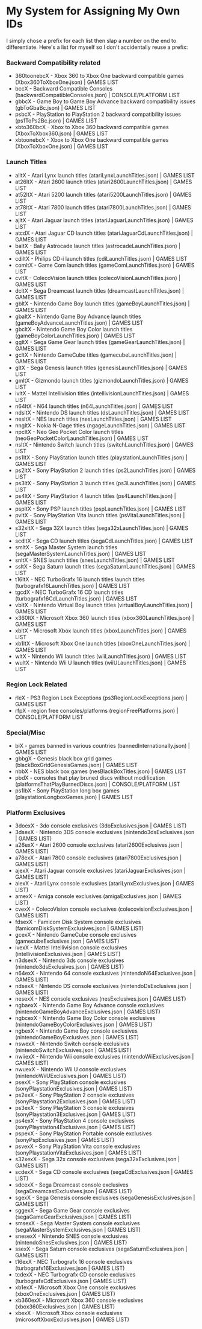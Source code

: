 # My System for Assigning My Own IDs

I simply chose a prefix for each list then slap a number on the end to differentiate. Here's a list for myself so I don't accidentally reuse a prefix:

### Backward Compatibility related

- 360toonebcX - Xbox 360 to Xbox One backward compatible games (Xbox360ToXboxOne.json) | GAMES LIST
- bccX - Backward Compatible Consoles (backwardCompatibleConsoles.json) | CONSOLE/PLATFORM LIST
- gbbcX - Game Boy to Game Boy Advance backward compatibility issues (gbToGbaBc.json) | GAMES LIST
- psbcX - PlayStation to PlayStation 2 backward compatibility issues (ps1ToPs2Bc.json) | GAMES LIST
- xbto360bcX - Xbox to Xbox 360 backward compatible games (XboxToXbox360.json) | GAMES LIST
- xbtoonebcX - Xbox to Xbox One backward compatible games (XboxToXboxOne.json) | GAMES LIST

### Launch Titles

- alltX - Atari Lynx launch titles (atariLynxLaunchTitles.json) | GAMES LIST
- at26ltX - Atari 2600 launch titles (atari2600LaunchTitles.json) | GAMES LIST
- at52ltX - Atari 5200 launch titles (atari5200LaunchTitles.json) | GAMES LIST
- at78ltX - Atari 7800 launch titles (atari7800LaunchTitles.json) | GAMES LIST
- ajltX - Atari Jaguar launch titles (atariJaguarLaunchTitles.json) | GAMES LIST
- atcdX - Atari Jaguar CD launch titles (atariJaguarCdLaunchTitles.json) | GAMES LIST
- baltX - Bally Astrocade launch titles (astrocadeLaunchTitles.json) | GAMES LIST
- cdiltX - Philips CD-i launch titles (cdiLaunchTitles.json) | GAMES LIST
- comltX - Game Com launch titles (gameComLaunchTitles.json) | GAMES LIST
- cvltX - ColecoVision launch titles (colecoVisionLaunchTitles.json) | GAMES LIST
- dcltX - Sega Dreamcast launch titles (dreamcastLaunchTitles.json) | GAMES LIST
- gbltX - Nintendo Game Boy launch titles (gameBoyLaunchTitles.json) | GAMES LIST
- gbaltX - Nintendo Game Boy Advance launch titles (gameBoyAdvanceLaunchTitles.json) | GAMES LIST
- gbcltX - Nintendo Game Boy Color launch titles (gameBoyColorLaunchTitles.json) | GAMES LIST
- ggltX - Sega Game Gear launch titles (gameGearLaunchTitles.json) | GAMES LIST
- gcltX - Nintendo GameCube titles (gamecubeLaunchTitles.json) | GAMES LIST
- gltX - Sega Genesis launch titles (genesisLaunchTitles.json) | GAMES LIST
- gmltX - Gizmondo launch titles (gizmondoLaunchTitles.json) | GAMES LIST
- ivltX - Mattel Intellivision titles (intellivisionLaunchTitles.json) | GAMES LIST
- n64ltX - N64 launch titles (n64LaunchTitles.json) | GAMES LIST
- ndsltX - Nintendo DS launch titles (dsLaunchTitles.json) | GAMES LIST
- nesltX - NES launch titles (nesLaunchTitles.json) | GAMES LIST
- nngltX - Nokia N-Gage titles (ngageLaunchTitles.json) | GAMES LIST
- npcltX - Neo Geo Pocket Color launch titles (neoGeoPocketColorLaunchTitles.json) | GAMES LIST
- nsltX - Nintendo Switch launch titles (switchLaunchTitles.json) | GAMES LIST
- ps1ltX - Sony PlayStation launch titles (playstationLaunchTitles.json) | GAMES LIST
- ps2ltX - Sony PlayStation 2 launch titles (ps2LaunchTitles.json) | GAMES LIST
- ps3ltX - Sony PlayStation 3 launch titles (ps3LaunchTitles.json) | GAMES LIST
- ps4ltX - Sony PlayStation 4 launch titles (ps4LaunchTitles.json) | GAMES LIST
- pspltX - Sony PSP launch titles (pspLaunchTitles.json) | GAMES LIST
- pvltX - Sony PlayStation Vita launch titles (psVitaLaunchTitles.json) | GAMES LIST
- s32xltX - Sega 32X launch titles (sega32xLaunchTitles.json) | GAMES LIST
- scdltX - Sega CD launch titles (segaCdLaunchTitles.json) | GAMES LIST
- smltX - Sega Master System launch titles (segaMasterSystemLaunchTitles.json) | GAMES LIST
- snltX - SNES launch titles (snesLaunchTitles.json) | GAMES LIST
- ssltX - Sega Saturn launch titles (segaSaturnLaunchTitles.json) | GAMES LIST
- t16ltX - NEC TurboGrafx 16 launch titles launch titles (turbografx16LaunchTitles.json) | GAMES LIST
- tgcdX - NEC TurboGrafx 16 CD launch titles (turbografx16CdLaunchTitles.json) | GAMES LIST
- vbltX - Nintendo Virtual Boy launch titles (virtualBoyLaunchTitles.json) | GAMES LIST
- x360ltX - Microsoft Xbox 360 launch titles (xbox360LaunchTitles.json) | GAMES LIST
- xbltX - Microsoft Xbox launch titles (xboxLaunchTitles.json) | GAMES LIST
- xb1ltX - Microsoft Xbox One launch titles (xboxOneLaunchTitles.json) | GAMES LIST
- wltX - Nintendo Wii launch titles (wiiLaunchTitles.json) | GAMES LIST
- wultX - Nintendo Wii U launch titles (wiiULaunchTitles.json) | GAMES LIST

### Region Lock Related

- rleX - PS3 Region Lock Exceptions (ps3RegionLockExceptions.json) | GAMES LIST
- rfpX - region free consoles/platforms (regionFreePlatforms.json) | CONSOLE/PLATFORM LIST

### Special/Misc

- biX - games banned in various countries (bannedInternationally.json) | GAMES LIST
- gbbgX - Genesis black box grid games (blackBoxGridGenesisGames.json) | GAMES LIST
- nbbX - NES black box games (nesBlackBoxTitles.json) | GAMES LIST
- pbdX - consoles that play bruned discs without modification (platformsThatPlayBurnedDiscs.json) | CONSOLE/PLATFORM LIST
- ps1lbX - Sony PlayStation long box games (playstationLongboxGames.json) | GAMES LIST

### Platform Exclusives

- 3doexX - 3do console exclusives (3doExclusives.json | GAMES LIST)
- 3dsexX - Nintendo 3DS console exclusives (nintendo3dsExclusives.json | GAMES LIST)
- a26exX - Atari 2600 console exclusives (atari2600Exclusives.json | GAMES LIST)
- a78exX - Atari 7800 console exclusives (atari7800Exclusives.json | GAMES LIST)
- ajexX - Atari Jaguar console exclusives (atariJaguarExclusives.json | GAMES LIST)
- alexX - Atari Lynx console exclusives (atariLynxExclusives.json | GAMES LIST)
- amexX - Amiga console exclusives (amigaExclusives.json | GAMES LIST)
- cvexX - ColecoVision console exclusives (colecovisionExclusives.json | GAMES LIST)
- fdsexX - Famicom Disk System console exclusives (famicomDiskSystemExclusives.json | GAMES LIST)
- gcexX - Nintendo GameCube console exclusives (gamecubeExclusives.json | GAMES LIST)
- ivexX - Mattel Intellivision console exclusives (intellivisionExclusives.json | GAMES LIST)
- n3dsexX - Nintendo 3ds console exclusives (nintendo3dsExclusives.json | GAMES LIST)
- n64exX - Nintendo 64 console exclusives (nintendoN64Exclusives.json | GAMES LIST)
- ndsexX - Nintendo DS console exclusives (nintendoDsExclusives.json | GAMES LIST)
- nesexX - NES console exclusives (nesExclusives.json | GAMES LIST)
- ngbaexX - Nintendo Game Boy Advance console exclusives (nintendoGameBoyAdvanceExclusives.json | GAMES LIST)
- ngbcexX - Nintendo Game Boy Color console exclusives (nintendoGameBoyColorExclusives.json | GAMES LIST)
- ngbexX - Nintendo Game Boy console exclusives (nintendoGameBoyExclusives.json | GAMES LIST)
- nswexX - Nintendo Switch console exclusives (nintendoSwitchExclusives.json | GAMES LIST)
- nwiiexX - Nintendo Wii console exclusives (nintendoWiiExclusives.json | GAMES LIST)
- nwuexX - Nintendo Wii U console exclusives (nintendoWiiUExclusives.json | GAMES LIST)
- psexX - Sony PlayStation console exclusives (sonyPlaystationExclusives.json | GAMES LIST)
- ps2exX - Sony PlayStation 2 console exclusives (sonyPlaystation2Exclusives.json | GAMES LIST)
- ps3exX - Sony PlayStation 3 console exclusives (sonyPlaystation3Exclusives.json | GAMES LIST)
- ps4exX - Sony PlayStation 4 console exclusives (sonyPlaystation4Exclusives.json | GAMES LIST)
- pspexX - Sony PlayStation Portable console exclusives (sonyPspExclusives.json | GAMES LIST)
- psvexX - Sony PlayStation Vita console exclusives (sonyPlaystationVitaExclusives.json | GAMES LIST)
- s32xexX - Sega 32x console exclusives (sega32xExclusives.json | GAMES LIST)
- scdexX - Sega CD console exclusives (segaCdExclusives.json | GAMES LIST)
- sdcexX - Sega Dreamcast console exclusives (segaDreamcastExclusives.json | GAMES LIST)
- sgexX - Sega Genesis console exclusives (segaGenesisExclusives.json | GAMES LIST)
- sggexX - Sega Game Gear console exclusives (segaGameGearExclusives.json | GAMES LIST)
- smsexX - Sega Master System console exclusives (segaMasterSystemExclusives.json | GAMES LIST)
- snesexX - Nintendo SNES console exclusives (nintendoSnesExclusives.json | GAMES LIST)
- ssexX - Sega Saturn console exclusives (segaSaturnExclusives.json | GAMES LIST)
- t16exX - NEC Turbografx 16 console exclusives (turbografx16Exclusives.json | GAMES LIST)
- tcdexX - NEC Turbografx CD console exclusives (turbografxCdExclusives.json | GAMES LIST)
- xb1exX - Microsoft Xbox One console exclusives (xboxOneExclusives.json | GAMES LIST)
- xb360exX - Microsoft Xbox 360 console exclusives (xbox360Exclusives.json | GAMES LIST)
- xbexX - Microsoft Xbox console exclusives (microsoftXboxExclusives.json | GAMES LIST)
